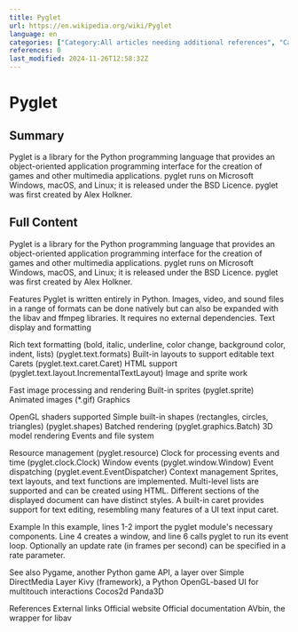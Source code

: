 ```yaml
---
title: Pyglet
url: https://en.wikipedia.org/wiki/Pyglet
language: en
categories: ["Category:All articles needing additional references", "Category:All articles with topics of unclear notability", "Category:Articles needing additional references from April 2024", "Category:Articles with example Python (programming language) code", "Category:Articles with topics of unclear notability from April 2024", "Category:Python (programming language) libraries", "Category:Software using the BSD license"]
references: 0
last_modified: 2024-11-26T12:58:32Z
---
```


# Pyglet

## Summary

Pyglet is a library for the Python programming language that provides an object-oriented application programming interface for the creation of games and other multimedia applications. pyglet runs on Microsoft Windows, macOS, and Linux; it is released under the BSD Licence. pyglet was first created by Alex Holkner.

## Full Content

Pyglet is a library for the Python programming language that provides an object-oriented application programming interface for the creation of games and other multimedia applications. pyglet runs on Microsoft Windows, macOS, and Linux; it is released under the BSD Licence. pyglet was first created by Alex Holkner.

Features
Pyglet is written entirely in Python. Images, video, and sound files in a range of formats can be done natively but can also be expanded with the libav and ffmpeg libraries. It requires no external dependencies.
Text display and formatting

Rich text formatting (bold, italic, underline, color change, background color, indent, lists) (pyglet.text.formats)
Built-in layouts to support editable text
Carets (pyglet.text.caret.Caret)
HTML support (pyglet.text.layout.IncrementalTextLayout)
Image and sprite work

Fast image processing and rendering
Built-in sprites (pyglet.sprite)
Animated images (*.gif)
Graphics

OpenGL shaders supported
Simple built-in shapes (rectangles, circles, triangles) (pyglet.shapes)
Batched rendering (pyglet.graphics.Batch)
3D model rendering
Events and file system

Resource management (pyglet.resource)
Clock for processing events and time (pyglet.clock.Clock)
Window events (pyglet.window.Window)
Event dispatching (pyglet.event.EventDispatcher)
Context management
Sprites, text layouts, and text functions are implemented. Multi-level lists are supported and can be created using HTML. Different sections of the displayed document can have distinct styles. A built-in caret provides support for text editing, resembling many features of a UI text input caret.

Example
In this example, lines 1-2 import the pyglet module's necessary components. Line 4 creates a window, and line 6 calls pyglet to run its event loop. Optionally an update rate (in frames per second) can be specified in a rate parameter.

See also
Pygame, another Python game API, a layer over Simple DirectMedia Layer
Kivy (framework), a Python OpenGL-based UI for multitouch interactions
Cocos2d
Panda3D

References
External links
Official website
Official documentation
AVbin, the wrapper for libav
